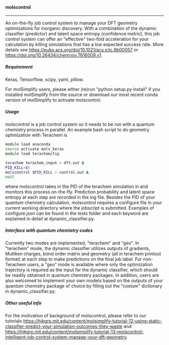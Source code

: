 #### molscontrol

***

An on-the-fly job control system to manage your DFT geometry optimizations for inorganic discovery. With a combination of the dynamic classifier (predictor) and latent space entropy (confidence metric), this job control system can offer an "effective" two-fold acceleration for your calculation by killing simulations that has a low expected success rate. More details see https://pubs.acs.org/doi/10.1021/acs.jctc.9b00057 or https://doi.org/10.26434/chemrxiv.7616009.v1.

##### Requirement

Keras, Tensorflow, scipy, yaml, pillow.

For molSimplify users, please either (re)run "python setup.py install" if you installed molSimplify from the source or download our most recent conda version of molSimplify to activate molscontrol.

##### Usage

molscontrol is a job control system so it needs to be run with a quantum chemistry process in parallel. An example bash script to do geometry optimization with Terachem is

```bash
module load anaconda
source activate mols_keras
module load terachem/tip

terachem terachem_input > dft.out &
PID_KILL=$!
molscontrol $PID_KILL > control.out &
wait
```

where molscontrol takes in the PID of the terachem simulation in and monitors this process on-the-fly. Prediction probability and latent space entropy at each step are recorded in the log file. Besides the PID of your quantum chemistry calculation, molscontrol requires a configure file in your current working directory where the jobscript is submitted. Examples of configure.json can be found in the tests folder and each keyword are explained in detail at dynamic_classifier.py.

##### Interface with quantum chemistry codes

Currently two modes are implemented, "terachem" and "geo".  In "terachem" mode, the dynamic classifier utilizes outputs of gradients, Mulliken charges, bond order matrix and geometry (all in terachem printout format) at each step to make predictions on the final job label. For non-Terachem users, a "geo" mode is available where only the optimization trajectory is required as the input for the dynamic classifier, which should be readily obtained in quantum chemistry packages. In addition, users are also welcomed to implement your own models based on the outputs of your quantum chemistry package of choice by filling out the "costum" dictionary in dynamic_classifier.py.

##### Other useful info

For the motivation of background of molscontrol, please refer to our tutorials https://hjkgrp.mit.edu/content/molsimplify-tutorial-12-using-static-classifier-predict-your-simulation-outcomes-they-waste and https://hjkgrp.mit.edu/content/molsimplify-tutorial-13-molscontrol-intelligent-job-control-system-manage-your-dft-geometry.
